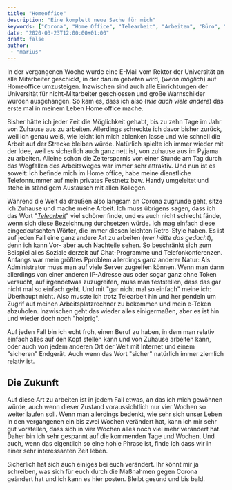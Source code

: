 ```yaml
---
title: "Homeoffice"
description: "Eine komplett neue Sache für mich"
keywords: ["Corona", "Home Office", "Telearbeit", "Arbeiten", "Büro", "Erfahrungen"]
date: "2020-03-23T12:00:00+01:00"
draft: false
author:
 - "marius"
---
```


In der vergangenen Woche wurde eine E-Mail vom Rektor der Universität an alle Mitarbeiter geschickt, in der darum gebeten wird, (_wenn möglich_) auf Homeoffice umzusteigen. Inzwischen sind auch alle Einrichtungen der Universität für nicht-Mitarbeiter geschlossen und große Warnschilder wurden ausgehangen. So kam es, dass ich also (_wie auch viele andere_) das erste mal in meinem Leben Home office mache.

Bisher hätte ich jeder Zeit die Möglichkeit gehabt, bis zu zehn Tage im Jahr von Zuhause aus zu arbeiten. Allerdings schreckte ich davor bisher zurück, weil ich genau weiß, wie leicht ich mich ablenken lasse und wie schnell die Arbeit auf der Strecke bleiben würde. Natürlich spielte ich immer wieder mit der Idee, weil es sicherlich auch ganz nett ist, von zuhause aus im Pyjama zu arbeiten. Alleine schon die Zeitersparnis von einer Stunde am Tag durch das Wegfallen des Arbeitsweges war immer sehr attraktiv. Und nun ist es soweit: Ich befinde mich im Home office, habe meine dienstliche Telefonnummer auf mein privates Festnetz bzw. Handy umgeleitet und stehe in ständigem Austausch mit allen Kollegen.

Während die Welt da draußen also langsam an Corona zugrunde geht, sitze ich Zuhause und mache meine Arbeit. Ich muss übrigens sagen, dass ich das Wort "_[Telearbeit](https://de.wikipedia.org/wiki/Telearbeit)_" viel schöner finde, und es auch nicht schlecht fände, wenn sich diese Bezeichnung durchsetzen würde. Ich mag einfach diese eingedeutschten Wörter, die immer diesen leichten Retro-Style haben. Es ist auf jeden Fall eine ganz andere Art zu arbeiten (_wer hätte das gedacht_), denn ich kann Vor- aber auch Nachteile sehen. So beschränkt sich zum Beispiel alles Soziale derzeit auf Chat-Programme und Telefonkonferenzen. Anfangs war mein größtes Pproblem allerdings ganz anderer Natur: Als Administrator muss man auf viele Server zugreifen können. Wenn man dann allerdings von einer anderen IP-Adresse aus oder sogar ganz ohne Token versucht, auf irgendetwas zuzugreifen, muss man feststellen, dass das gar nicht mal so einfach geht. Und mit "gar nicht mal so einfach" meine ich: Überhaupt nicht. Also musste ich trotz Telearbeit hin und her pendeln um Zugrif auf meinen Arbeitsplatzrechner zu bekommen und mein e-Token abzuholen. Inzwischen geht das wieder alles einigermaßen, aber es ist hin und wieder doch noch "holprig".

Auf jeden Fall bin ich echt froh, einen Beruf zu haben, in dem man relativ einfach alles auf den Kopf stellen kann und von Zuhause arbeiten kann, oder auch von jedem anderen Ort der Welt mit Internet und einem "sicheren" Endgerät. Auch wenn das Wort "sicher" natürlich immer ziemlich relativ ist.

Die Zukunft
-----------
Auf diese Art zu arbeiten ist in jedem Fall etwas, an das ich mich gewöhnen würde, auch wenn dieser Zustand voraussichtlich nur vier Wochen so weiter laufen soll. Wenn man allerdings bedenkt, wie sehr sich unser Leben in den vergangenen ein bis zwei Wochen verändert hat, kann ich mir sehr gut vorstellen, dass sich in vier Wochen alles noch viel mehr verändert hat. Daher bin ich sehr gespannt auf die kommenden Tage und Wochen. Und auch, wenn das eigentlich so eine hohle Phrase ist, finde ich dass wir in einer sehr interessanten Zeit leben.

Sicherlich hat sich auch einiges bei euch verändert. Ihr könnt mir ja schreiben, was sich für euch durch die Maßnahmen gegen Corona geändert hat und ich kann es hier posten. Bleibt gesund und bis bald.
